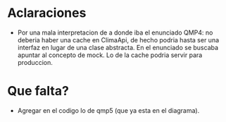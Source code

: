 # Aclaraciones
- Por una mala interpretacion de a donde iba el enunciado QMP4: no deberia haber una cache en ClimaApi, de hecho podria hasta ser una interfaz en lugar de una clase abstracta. En el enunciado se buscaba apuntar al concepto de mock. Lo de la cache podria servir para produccion.

# Que falta?
- Agregar en el codigo lo de qmp5 (que ya esta en el diagrama).

